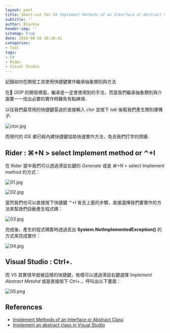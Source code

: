 ```yaml
---
layout: post
title: Short-cut for C# Implement Methods of an Interface or Abstract Class
subtitle: ''
author: Blackie
header-img: ''
sitemap: true
date: 2018-09-16 10:20:41
categories:
- Tool
tags:
- C#
- Rider
- Visual Studio
---
```


記錄如何在開發工具使用快捷鍵實作繼承抽象類別與方法

<!-- More -->

在 *OOP* 的開發裡面，繼承是一定會使用到的手法，而當我們繼承抽象類別與介面要一一找出必要的實作時難免有點麻煩．

以往我們最常用的快捷鍵莫過於直接輸入 *ctor* 並按下 *tab* 後幫我們產生類別建構子:

![ctor.jpg](ctor.jpg)

而現代的 IDE 都已經內建快捷鍵協助快速實作方法，免去我們打字的困擾．

## Rider : ⌘+N > select Implement method or ⌃+I ##

在 Rider 當中我們可以透過滑鼠右鍵的 *Generate* 或是 *⌘+N* > select Implement method 的方式：

![01.jpg](01.jpg)

![02.jpg](02.jpg)

當然我們也可以直接按下快捷鍵 *⌃+I* 省去上面的步驟，直接選擇我們要實作的方法來幫我們自動產生程式碼：

![03.jpg](03.jpg)

完成後，產生的程式碼暫時透過丟出 **System.NotImplementedException()** 的方式來完成實作：

![04.jpg](04.jpg)

## Visual Studio :  Ctrl+.  ##

而 VS 其實很早就被這樣的快捷鍵，依樣可以透過滑鼠右鍵選擇 *Implement Abstract Metohd* 或是直接按下 *Ctrl+.*，呼叫出以下畫面：

![05.png](05.png)

## References ##
- [Implement Methods of an Interface or Abstract Class](https://www.jetbrains.com/help/idea/implementing-methods-of-an-interface.html)
- [Implement an abstract class in Visual Studio](https://docs.microsoft.com/en-us/visualstudio/ide/reference/implement-abstract-class?view=vs-2017) 
